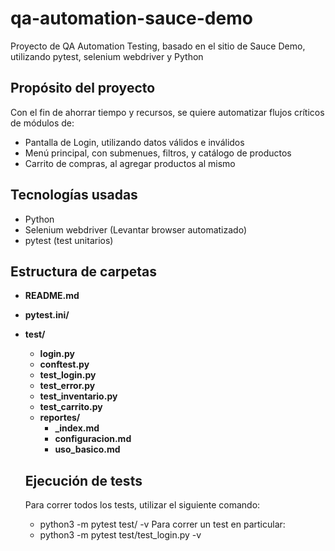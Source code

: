 # qa-automation-sauce-demo
Proyecto de QA Automation Testing, basado en el sitio de Sauce Demo, utilizando pytest, selenium webdriver y Python

## Propósito del proyecto
Con el fin de ahorrar tiempo y recursos, se quiere automatizar flujos críticos de módulos de:
 - Pantalla de Login, utilizando datos válidos e inválidos
 - Menú principal, con submenues, filtros, y catálogo de productos
 - Carrito de compras, al agregar productos al mismo

## Tecnologías usadas
* Python
* Selenium webdriver (Levantar browser automatizado)
* pytest (test unitarios)
  

## Estructura de carpetas

- **README.md**
- **pytest.ini/**
- **test/**
    - **login.py**
    - **conftest.py**
    - **test_login.py**
    - **test_error.py**
    - **test_inventario.py**
    - **test_carrito.py**
    - **reportes/**
        - **_index.md**
        - **configuracion.md**
        - **uso_basico.md**

  ## Ejecución de tests
  Para correr todos los tests, utilizar el siguiente comando:
  * python3 -m pytest test/ -v
  Para correr un test en particular:
  * python3 -m pytest test/test_login.py -v
 
    
